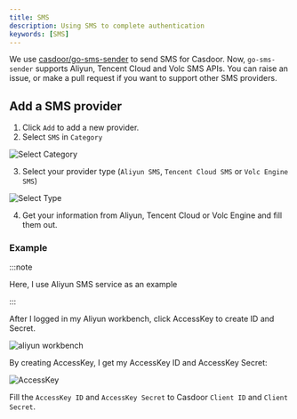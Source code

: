 ```yaml
---
title: SMS
description: Using SMS to complete authentication
keywords: [SMS]
---
```


We use [casdoor/go-sms-sender](https://github.com/casdoor/go-sms-sender) to send SMS for Casdoor. Now, `go-sms-sender` supports Aliyun, Tencent Cloud and Volc SMS APIs. You can raise an issue, or make a pull request if you want to support other SMS providers.

## Add a SMS provider

1. Click `Add` to add a new provider.
2. Select `SMS` in `Category`

![Select Category](/img/providers/selectcategory.png)

3. Select your provider type (`Aliyun SMS`, `Tencent Cloud SMS` or `Volc Engine SMS`)

![Select Type](/img/providers/selecttype.png)

4. Get your information from Aliyun, Tencent Cloud or Volc Engine and fill them out.

### Example

:::note

Here, I use Aliyun SMS service as an example

:::

After I logged in my Aliyun workbench, click AccessKey to create ID and Secret.

![aliyun workbench](/img/providers/aliyunsms.png)

By creating AccessKey, I get my AccessKey ID and AccessKey Secret:

![AccessKey](/img/providers/accesskey.png)

Fill the `AccessKey ID` and `AccessKey Secret` to Casdoor `Client ID` and `Client Secret`.